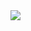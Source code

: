 <a href="https://portal.azure.com/#create/Microsoft.Template/uri/https://github.com/tukuruo/AXS_on_Azure_Template" target="_blank">
    <img src="http://azuredeploy.net/deploybutton.png"/>
</a>

